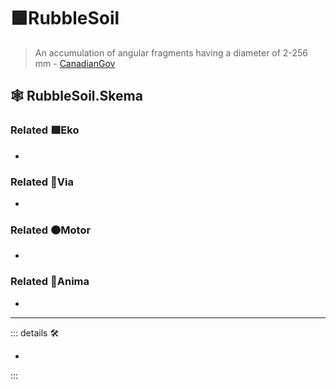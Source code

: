 # 🟩<ekos>RubbleSoil</ekos>

> An accumulation of angular fragments having a diameter of 2-256 mm - [CanadianGov](https://sis.agr.gc.ca/cansis/taxa/cssc3/chpt18.html)

## 🕸 RubbleSoil.Skema

### Related 🟩<ekos>Eko</ekos>

-

### Related 🔻<via>Via</via>

-

### Related 🟠<motor>Motor</motor>

-

### Related 💜<anima>Anima</anima>

-

---

<!-- =================================================== -->
<!-- =================================================== -->
<!-- =================================================== -->
<!-- =================================================== -->
<!-- =================================================== -->
::: details 🛠

-

:::
